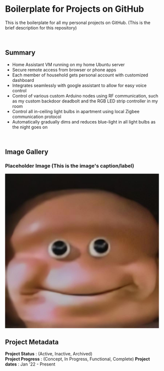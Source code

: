 # Boilerplate for Projects on GitHub

This is the boilerplate for all my personal projects on GitHub. (This is the brief description for this repository)

<br>

## Summary
- Home Assistant VM running on my home Ubuntu server
- Secure remote access from browser or phone apps
- Each member of household gets personal account with customized dashboard
- Integrates seamlessly with google assistant to allow for easy voice control
- Control of various custom Arduino nodes using RF communication, such as my custom backdoor deadbolt and the RGB LED strip controller in my room
- Control all in-ceiling light bulbs in apartment using local Zigbee communication protocol
- Automatically gradually dims and reduces blue-light in all light bulbs as the night goes on


<br>

## Image Gallery

### Placeholder Image (This is the image's caption/label)
![Please end my suffering... (This is the image's alt text)](https://github.com/a-dubs/github-project-template/blob/master/image_gallery/Please_replace_me_I_am_begging_you.jpg)
<br>

## Project Metadata

**Project Status** : (Active, Inactive, Archived)  
**Project Progress** : (Concept, In Progress, Functional, Complete)
**Project dates** : Jan '22 - Present  

